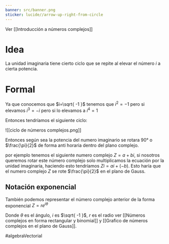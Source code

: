 ```yaml
---
banner: src/banner.png
sticker: lucide//arrow-up-right-from-circle
---
```

Ver [[Introducción a números complejos]]
# Idea
La unidad imaginaria tiene cierto ciclo que se repite al elevar el número $i$ a cierta potencia.

# Formal
Ya que conocemos que $i=\sqrt{ -1 }$
tenemos que $i^{2}=-1$
pero si elevamos $i^{3}=-i$
pero si lo elevamos a $i^{4}=1$

Entonces tendríamos el siguiente ciclo:

![[ciclo de números complejos.png]]

Entonces según sea la potencia del numero imaginario se rotara 90° o $\frac{\pi}{2}$ de forma anti horaria dentro del plano complejo.

por ejemplo tenemos el siguiente numero complejo $Z=a+bi$, si nosotros queremos rotar este número complejo solo multiplicamos la ecuación por la unidad imaginaria, haciendo esto tendríamos $Zi=ai+(-b)$. Esto haría que el numero complejo $Z$ se rote $\frac{\pi}{2}$ en el plano de Gauss.

## Notación exponencial

También podemos representar el número complejo anterior de la forma exponencial $Z=re^{i\theta}$

Donde $\theta$ es el ángulo, $i$ es $\sqrt{ -1 }$, $r$ es el radio ver [[Números complejos en forma rectangular y binomial]] y [[Grafico de números complejos en el plano de Gauss]].



#algebraVectorial 